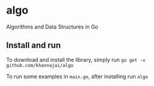 # algo
Algorithms and Data Structures in Go

## Install and run
To download and install the library, simply run
```go get -v github.com/khannajai/algo```

To run some examples in `main.go`, after installing run
```algo```
